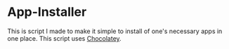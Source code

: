# App-Installer
This is script I made to make it simple to install of one's necessary apps in one place. This script uses [Chocolatey](https://chocolatey.org/).
